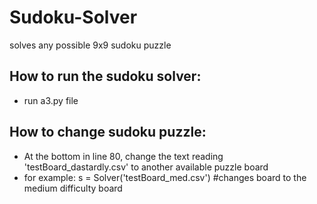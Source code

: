 # Sudoku-Solver
solves any possible 9x9 sudoku puzzle

How to run the sudoku solver:
-----------------------------
* run a3.py file

How to change sudoku puzzle:
----------------------------
* At the bottom in line 80, change the text reading 'testBoard_dastardly.csv' to another available puzzle board
* for example:
s = Solver('testBoard_med.csv')  #changes board to the medium difficulty board
